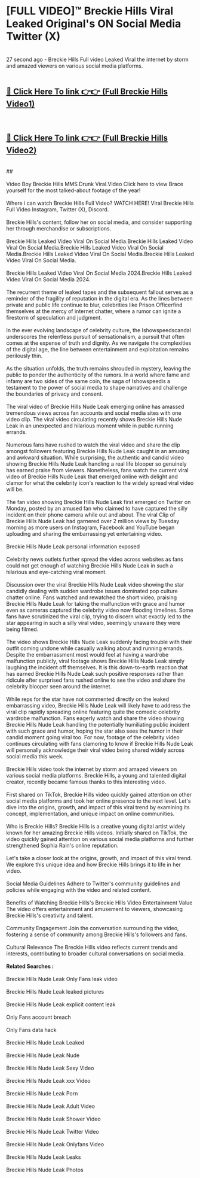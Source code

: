 # [FULL VIDEO]™ Breckie Hills Viral Leaked Original's ON Social Media Twitter (X) <br>
<br>
27 second ago - Breckie Hills Full video Leaked Viral the internet by storm and amazed viewers on various social media platforms.<br>

 <br>

##  <a href="https://play.123hd.live?title=Full Breckie_Hills&ref=git">🔴 Click Here To link 👉👉 (Full Breckie Hills Video1)</a><br>
  <br>

##  <a href="https://play.123hd.live?title=Full Breckie_Hills&ref=git">🔴 Click Here To link 👉👉 (Full Breckie Hills Video2)</a><br>
  <br>
  ##


  <br>

  <br>
Video Boy Breckie Hills MMS Drunk Viral.Video Click here to view Brace yourself for the most talked-about footage of the year!
<br><br>
Where i can watch Breckie Hills Full Video? WATCH HERE! Viral Breckie Hills Full Video Instagram, Twitter (X), Discord.
<br><br>
Breckie Hills's content, follow her on social media, and consider supporting her through merchandise or subscriptions.
<br><br>
Breckie Hills Leaked Video Viral On Social Media.Breckie Hills Leaked Video Viral On Social Media.Breckie Hills Leaked Video Viral On Social Media.Breckie Hills Leaked Video Viral On Social Media.Breckie Hills Leaked Video Viral On Social Media.
<br><br>
Breckie Hills Leaked Video Viral On Social Media 2024.Breckie Hills Leaked Video Viral On Social Media 2024.
<br><br>
The recurrent theme of leaked tapes and the subsequent fallout serves as a reminder of the fragility of reputation in the digital era. As the lines between private and public life continue to blur, celebrities like Prison Officerfind themselves at the mercy of internet chatter, where a rumor can ignite a firestorm of speculation and judgment.
<br><br>
In the ever evolving landscape of celebrity culture, the Ishowspeedscandal underscores the relentless pursuit of sensationalism, a pursuit that often comes at the expense of truth and dignity. As we navigate the complexities of the digital age, the line between entertainment and exploitation remains perilously thin.
<br><br>
As the situation unfolds, the truth remains shrouded in mystery, leaving the public to ponder the authenticity of the rumors. In a world where fame and infamy are two sides of the same coin, the saga of Ishowspeedis a testament to the power of social media to shape narratives and challenge the boundaries of privacy and consent.
<br><br>
The viral video of Breckie Hills Nude Leak emerging online has amassed tremendous views across fan accounts and social media sites with one video clip. The viral video circulating recently shows Breckie Hills Nude Leak in an unexpected and hilarious moment while in public running errands.
<br><br>
Numerous fans have rushed to watch the viral video and share the clip amongst followers featuring Breckie Hills Nude Leak caught in an amusing and awkward situation. While surprising, the authentic and candid video showing Breckie Hills Nude Leak handling a real life blooper so genuinely has earned praise from viewers. Nonetheless, fans watch the current viral video of Breckie Hills Nude Leak that emerged online with delight and clamor for what the celebrity icon's reaction to the widely spread viral video will be.
<br><br>
The fan video showing Breckie Hills Nude Leak first emerged on Twitter on Monday, posted by an amused fan who claimed to have captured the silly incident on their phone camera while out and about. The viral Clip of Breckie Hills Nude Leak had garnered over 2 million views by Tuesday morning as more users on Instagram, Facebook and YouTube began uploading and sharing the embarrassing yet entertaining video.
<br><br>
Breckie Hills Nude Leak personal information exposed
<br><br>
Celebrity news outlets further spread the video across websites as fans could not get enough of watching Breckie Hills Nude Leak in such a hilarious and eye-catching viral moment.
<br><br>
Discussion over the viral Breckie Hills Nude Leak video showing the star candidly dealing with sudden wardrobe issues dominated pop culture chatter online. Fans watched and rewatched the short video, praising Breckie Hills Nude Leak for taking the malfunction with grace and humor even as cameras captured the celebrity video now flooding timelines. Some fans have scrutinized the viral clip, trying to discern what exactly led to the star appearing in such a silly viral video, seemingly unaware they were being filmed.
<br><br>
The video shows Breckie Hills Nude Leak suddenly facing trouble with their outfit coming undone while casually walking about and running errands. Despite the embarrassment most would feel at having a wardrobe malfunction publicly, viral footage shows Breckie Hills Nude Leak simply laughing the incident off themselves. It is this down-to-earth reaction that has earned Breckie Hills Nude Leak such positive responses rather than ridicule after surprised fans rushed online to see the video and share the celebrity blooper seen around the internet.
<br><br>
While reps for the star have not commented directly on the leaked embarrassing video, Breckie Hills Nude Leak will likely have to address the viral clip rapidly spreading online featuring quite the comedic celebrity wardrobe malfunction. Fans eagerly watch and share the video showing Breckie Hills Nude Leak handling the potentially humiliating public incident with such grace and humor, hoping the star also sees the humor in their candid moment going viral too. For now, footage of the celebrity video continues circulating with fans clamoring to know if Breckie Hills Nude Leak will personally acknowledge their viral video being shared widely across social media this week.
<br><br>
Breckie Hills video took the internet by storm and amazed viewers on various social media platforms. Breckie Hills, a young and talented digital creator, recently became famous thanks to this interesting video.
<br><br>
First shared on TikTok, Breckie Hills video quickly gained attention on other social media platforms and took her online presence to the next level. Let's dive into the origins, growth, and impact of this viral trend by examining its concept, implementation, and unique impact on online communities.
<br><br>
Who is Breckie Hills? Breckie Hills is a creative young digital artist widely known for her amazing Breckie Hills videos. Initially shared on TikTok, the video quickly gained attention on various social media platforms and further strengthened Sophia Rain's online reputation.
<br><br>
Let's take a closer look at the origins, growth, and impact of this viral trend. We explore this unique idea and how Breckie Hills brings it to life in her video.
<br><br>
Social Media Guidelines Adhere to Twitter's community guidelines and policies while engaging with the video and related content.
<br><br>
Benefits of Watching Breckie Hills's Breckie Hills Video Entertainment Value The video offers entertainment and amusement to viewers, showcasing Breckie Hills's creativity and talent.
<br><br>
Community Engagement Join the conversation surrounding the video, fostering a sense of community among Breckie Hills's followers and fans.
<br><br>
Cultural Relevance The Breckie Hills video reflects current trends and interests, contributing to broader cultural conversations on social media.
<br><br>
<strong>Related Searches :</strong>
<br><br>
Breckie Hills Nude Leak Only Fans leak video
<br><br>
Breckie Hills Nude Leak leaked pictures
<br><br>
Breckie Hills Nude Leak explicit content leak
<br><br>
Only Fans account breach
<br><br>
Only Fans data hack
<br><br>
Breckie Hills Nude Leak Leaked
<br><br>
Breckie Hills Nude Leak Nude
<br><br>
Breckie Hills Nude Leak Sexy Video
<br><br>
Breckie Hills Nude Leak xxx Video
<br><br>
Breckie Hills Nude Leak Porn
<br><br>
Breckie Hills Nude Leak Adult Video
<br><br>
Breckie Hills Nude Leak Shower Video
<br><br>
Breckie Hills Nude Leak Twitter Video
<br><br>
Breckie Hills Nude Leak Onlyfans Video
<br><br>
Breckie Hills Nude Leak Leaks
<br><br>
Breckie Hills Nude Leak Photos